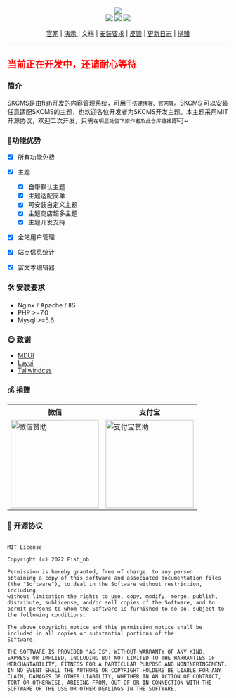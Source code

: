 <div align="center">
<a href="https://cms.xyfish.cn">
<img src="https://github.com/FisH-2022/img/blob/97c2d8159ea5d303043cf43200a90644164bec5f/github/skcms_logo.svg" />
</a>
<br>

<img src="https://img.shields.io/badge/PHP-%3E%3D7.0-orange"/>
<img src="https://img.shields.io/badge/license-MIT-green"/>
<img src="https://img.shields.io/badge/Mysql-%3E%3D5.6-blue"/>

<a href="https://cms.xyfish.cn">官网</a> | 
<a href="#"> 演示 </a>| 
<a>文档</a> | 
<a href="#install">安装要求</a> | 
<a href="https://www.yuque.com/forms/share/22763685-8937-4beb-9683-ad0442f37b2f">反馈</a> | 
<a href="https://www.yuque.com/fishnb/sn8ugg/zkdnnh">更新日志</a> | 
<a href="#zanzhu">捐赠</a><br>

</div>
<hr>

## <a style="color:red">当前正在开发中，还请耐心等待</a>


###  <a id="index">简介</a>
SKCMS是由<a href="https://github.com/FisH-2022/">fish</a>开发的内容管理系统，可用于<code>搭建博客、官网等</code>。SKCMS
可以安装任意适配SKCMS的主题，也欢迎各位开发者为SKCMS开发主题。本主题采用MIT开源协议，欢迎二次开发，只需<code>在明显处留下原作者及此仓库链接</code>即可~<br>

### 📌<a>功能优势</a>
* [x] 所有功能免费
* [x] 主题
  * [x] 自带默认主题
  * [x] 主题适配简单
  * [x] 可安装自定义主题
  * [x] 主题商店超多主题
  * [x] 主题开发支持
* [x] 全站用户管理
* [x] 站点信息统计
* [x] 富文本编辑器



### 🛠 <a id="install">安装要求</a>
- Nginx / Apache / IIS
- PHP >=7.0
- Mysql >=5.6

### 😋 <a id="thanks">致谢</a>
- <a href="https://www.mdui.org">MDUI</a>
- <a href="https://layui.gitee.io/">Layui</a>
- <a href="https://tailwindcss.com">Tailwindcss</a>

### 💰 <a id="zanzhu">捐赠</a>
<table class="layui-table">
  <colgroup>
    <col width="200">
    <col width="200">
    <col>
  </colgroup>
  <thead>
    <tr>
      <th>微信</th>
      <th>支付宝</th>
    </tr> 
  </thead>
  <tbody>
    <tr>
      <td>
      <img height="200px" width="200px" src="https://github.com/FisH-2022/img/blob/97c2d8159ea5d303043cf43200a90644164bec5f/github/alipay.png" alt="微信赞助"/>
      </td>
      <td>
      <img height="200px" width="200px" src="https://github.com/FisH-2022/img/blob/97c2d8159ea5d303043cf43200a90644164bec5f/github/wxpay.png" alt="支付宝赞助"/>
      </td>
    </tr>
  </tbody>
</table>

### 📃 开源协议
<code>
MIT License</code>

<code>Copyright (c) 2022 Fish_nb</code>

<code>Permission is hereby granted, free of charge, to any person obtaining a copy
of this software and associated documentation files (the "Software"), to deal
in the Software without restriction, including without limitation the rights
to use, copy, modify, merge, publish, distribute, sublicense, and/or sell
copies of the Software, and to permit persons to whom the Software is
furnished to do so, subject to the following conditions:</code>

<code>The above copyright notice and this permission notice shall be included in all
copies or substantial portions of the Software.</code>

<code>THE SOFTWARE IS PROVIDED "AS IS", WITHOUT WARRANTY OF ANY KIND, EXPRESS OR
IMPLIED, INCLUDING BUT NOT LIMITED TO THE WARRANTIES OF MERCHANTABILITY,
FITNESS FOR A PARTICULAR PURPOSE AND NONINFRINGEMENT. IN NO EVENT SHALL THE
AUTHORS OR COPYRIGHT HOLDERS BE LIABLE FOR ANY CLAIM, DAMAGES OR OTHER
LIABILITY, WHETHER IN AN ACTION OF CONTRACT, TORT OR OTHERWISE, ARISING FROM,
OUT OF OR IN CONNECTION WITH THE SOFTWARE OR THE USE OR OTHER DEALINGS IN THE
SOFTWARE.
</code>
